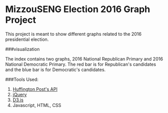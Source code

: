 # MizzouSENG Election 2016 Graph Project

This project is meant to show different graphs related to the 2016 presidential election.

###visualization

The index contains two graphs, 2016 National Republican Primary and 2016 National Democratic Primary. The red bar is for Republican's candidates and the blue bar is for Democratic's candidates.

###Tools Used:
 
1. [Huffington Post's API](http://elections.huffingtonpost.com/pollster/api)
2. [jQuery](https://jquery.com/)
3. [D3.js](https://d3js.org)
3. Javascript, HTML, CSS